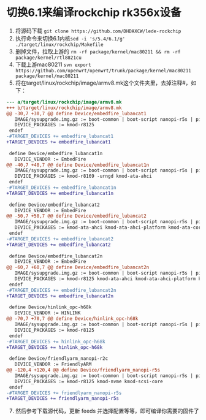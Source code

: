 # 切换6.1来编译rockchip rk356x设备
1. 将源码下载 `git clone https://github.com/DHDAXCW/lede-rockchip`
2. 执行命令来切换6.1内核`sed -i 's/5.4/6.1/g' ./target/linux/rockchip/Makefile`
3. 删掉文件，拉取上游的 `rm -rf package/kernel/mac80211 && rm -rf package/kernel/rtl8821cu`
4. 下载上游mac80211 `svn export https://github.com/openwrt/openwrt/trunk/package/kernel/mac80211 package/kernel/mac80211`
5. 将在target/linux/rockchip/image/armv8.mk这个文件夹里，去掉注释#，如下：
```patch
--- a/target/linux/rockchip/image/armv8.mk
+++ b/target/linux/rockchip/image/armv8.mk
@@ -30,7 +30,7 @@ define Device/embedfire_lubancat1
   IMAGE/sysupgrade.img.gz := boot-common | boot-script nanopi-r5s | pine64-img | gzip | append-metadata
   DEVICE_PACKAGES := kmod-r8125
 endef
-#TARGET_DEVICES += embedfire_lubancat1
+TARGET_DEVICES += embedfire_lubancat1
 
 define Device/embedfire_lubancat1n
   DEVICE_VENDOR := EmbedFire
@@ -40,7 +40,7 @@ define Device/embedfire_lubancat1n
   IMAGE/sysupgrade.img.gz := boot-common | boot-script nanopi-r5s | pine64-img | gzip | append-metadata
   DEVICE_PACKAGES := kmod-r8169 -urngd kmod-ata-ahci
 endef
-#TARGET_DEVICES += embedfire_lubancat1n
+TARGET_DEVICES += embedfire_lubancat1n
 
 define Device/embedfire_lubancat2
   DEVICE_VENDOR := EmbedFire
@@ -50,7 +50,7 @@ define Device/embedfire_lubancat2
   IMAGE/sysupgrade.img.gz := boot-common | boot-script nanopi-r5s | pine64-img | gzip | append-metadata
   DEVICE_PACKAGES := kmod-ata-ahci kmod-ata-ahci-platform kmod-ata-core kmod-ata-ahci kmod-ata-ahci-platform kmod-ata-core
 endef
-#TARGET_DEVICES += embedfire_lubancat2
+TARGET_DEVICES += embedfire_lubancat2
 
 define Device/embedfire_lubancat2n
   DEVICE_VENDOR := EmbedFire
@@ -60,7 +60,7 @@ define Device/embedfire_lubancat2n
   IMAGE/sysupgrade.img.gz := boot-common | boot-script nanopi-r5s | pine64-img | gzip | append-metadata
   DEVICE_PACKAGES := kmod-r8125 kmod-ata-ahci kmod-ata-ahci-platform kmod-ata-core
 endef
-#TARGET_DEVICES += embedfire_lubancat2n
+TARGET_DEVICES += embedfire_lubancat2n
 
 define Device/hinlink_opc-h68k
   DEVICE_VENDOR := HINLINK
@@ -70,7 +70,7 @@ define Device/hinlink_opc-h68k
   IMAGE/sysupgrade.img.gz := boot-common | boot-script nanopi-r5s | pine64-img | gzip | append-metadata
   DEVICE_PACKAGES := kmod-r8125
 endef
-#TARGET_DEVICES += hinlink_opc-h68k
+TARGET_DEVICES += hinlink_opc-h68k
 
 define Device/friendlyarm_nanopi-r2c
   DEVICE_VENDOR := FriendlyARM
@@ -120,4 +120,4 @@ define Device/friendlyarm_nanopi-r5s
   IMAGE/sysupgrade.img.gz := boot-common | boot-script nanopi-r5s | pine64-img | gzip | append-metadata
   DEVICE_PACKAGES := kmod-r8125 kmod-nvme kmod-scsi-core
 endef
-#TARGET_DEVICES += friendlyarm_nanopi-r5s
+TARGET_DEVICES += friendlyarm_nanopi-r5s
```

7. 然后参考下载源代码，更新 feeds 并选择配置等等，即可编译你需要的固件了
